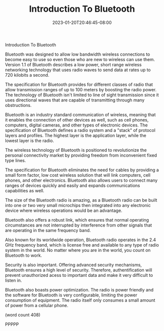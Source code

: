 ﻿---
title: "Introduction To Bluetooth"
date: 2023-01-20T20:46:45-08:00
description: "Bluetooth Technology Tips for Web Success"
featured_image: "/images/Bluetooth Technology.jpg"
tags: ["Bluetooth Technology"]
---

Introduction To Bluetooth

Bluetooth was designed to allow low bandwidth wireless
connections to become easy to use so even those who
are new to wireless can use them.  Version 1.1 of 
Bluetooth describes a low power, short range wireless
networking technology that uses radio waves to send
data at rates up to 720 kilobits a second.

The specification for Bluetooth provides for different
classes of radio that allow transmission ranges of
up to 100 meters by boosting the radio power.  The
technology of Bluetooth isn't limited to line of 
sight transmission since it uses directional waves
that are capable of transmitting through many 
obstructions.

Bluetooth is an industry standard communication of
wireless, meaning that it enables the connection
of other devices as well, such as cell phones,
computers, digital cameras, and other types of
electronic devices.  The specification of Bluetooth
defines a radio system and a "stack" of protocol 
layers and profiles.  The highest layer is the
application layer, while the lowest layer is the
radio.

The wireless technology of Bluetooth is positioned
to revolutionize the personal connectivity market
by providing freedom from inconvenient fixed type 
lines.  

The specification for Bluetooth eliminates the need
for cables by providing a small form factor, low
cost wireless solution that will link computers,
cell phones, and other electronics.  Bluetooth
also allows users to connect many ranges of devices
quickly and easily and expands communications 
capabilities as well.

The size of the Bluetooth radio is amazing, as a
Bluetooth radio can be built into one or two very
small microchips then integrated into any electronic
device where wireless operations would be an 
advantage.

Bluetooth also offers a robust link, which ensures
that normal operating circumstances are not 
interrupted by interference from other signals
that are operating in the same frequency band.

Also known for its worldwide operation, Bluetooth
radio operates in the 2.4 GHz frequency band, which
is license free and available to any type of 
radio system in the world.  No matter where you
are in the world, you count on Bluetooth to work.

Security is also important.  Offering advanced
security mechanisms, Bluetooth ensures a high level
of security.  Therefore, authentification will 
prevent unauthorized acess to important data and
make it very difficult to listen in.

Bluetooth also boasts power optimization.  The radio
is power friendly and the software for Bluetooth
is very configurable, limiting the power consumption
of equipment.  The radio itself only consumes a 
small amount of power from a cellular phone.

(word count 408)

PPPPP

